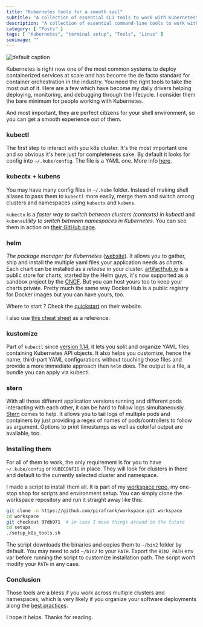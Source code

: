 ```yaml
---
title: "Kubernetes tools for a smooth sail"
subtitle: "A collection of essential CLI tools to work with Kubernetes"
description: "A collection of essential command-line tools to work with Kubernetes"
category: [ "Posts" ]
tags: [ "Kubernetes", "terminal setup", "Tools", "Linux" ]
seoimage: ""
---
```


![default caption](https://fpira.com/static/postimages/3008/57860-untitled.png)

Kubernetes is right now one of the most common systems to deploy containerized services at scale and has become the de facto standard for container orchestration in the industry. You need the right tools to take the most out of it. Here are a few which have become my daily drivers helping deploying, monitoring, and debugging through the lifecycle. I consider them the bare minimum for people working with Kubernetes.

And most important, they are perfect citizens for your shell environment, so you can get a smooth experience out of them.

### kubectl

The first step to interact with you k8s cluster. It's the most important one and so obvious it's here just for completeness sake. By default it looks for config into `~/.kube/config`. The file is a YAML one. More info [here](https://kubernetes.io/docs/reference/generated/kubectl/kubectl-commands).

### kubectx + kubens

You may have many config files in `~/.kube` folder. Instead of making shell aliases to pass them to `kubectl` more easily, merge them and switch among clusters and namespaces using `kubectx` and `kubens`.

`kubectx` is a _faster way to switch between clusters (contexts)_ _in kubectl_ and `kubens`_utility to switch between namespaces in Kubernetes_. You can see them in action on [their GitHub page](https://github.com/ahmetb/kubectx).

### helm

_The package manager for Kubernetes_ ([website](https://helm.sh/))_._ It allows you to gather, ship and install the multiple yaml files your application needs as _charts_. Each chart can be installed as a _release_ in your cluster. [artifacthub.io](https://artifacthub.io/) is a public store for charts, started by the Helm guys, it's now supported as a sandbox project by the [CNCF](https://www.cncf.io/sandbox-projects/). But you can host yours too to keep your charts private. Pretty much the same way Docker Hub is a public registry for Docker images but you can have yours, too.

Where to start ? Check the [quickstart](https://helm.sh/docs/intro/quickstart/) on their website.

I also use [this cheat sheet](https://github.com/RehanSaeed/Helm-Cheat-Sheet) as a reference.

### kustomize

Part of `kubectl` since [version 1.14](https://github.com/kubernetes-sigs/kustomize), it lets you split and organize YAML files containing Kubernetes API objects. It also helps you customize, hence the name, third-part YAML configurations without touching those files and provide a more immediate approach then `helm` does. The output is a file, a bundle you can apply via kubectl.

### stern

With all those different application versions running and different pods interacting with each other, it can be hard to follow logs simultaneously. [Stern](https://github.com/wercker/stern) comes to help. It allows you to tail logs of multiple pods and containers by just providing a regex of names of pods/controllers to follow as argument. Options to print timestamps as well as colorful output are available, too.

### Installing them

For all of them to work, the only requirement is for you to have `~/.kube/config` or `KUBECONFIG` in place. They will look for clusters in there and default to the currently selected cluster and namespace.

I made a script to install them all. It is part of my [workspace repo](https://github.com/pirafrank/workspace/blob/main/setups/setup_cloud_clients.sh), my one-stop shop for scripts and environment setup. You can simply clone the workspace repository and run it straight away like this:

```bash
git clone -n https://github.com/pirafrank/workspace.git workspace
cd workspace
git checkout 07db971  # in case I move things around in the future
cd setups
./setup_k8s_tools.sh
```

The script downloads the binaries and copies them to `~/bin2` folder by default. You may need to add `~/bin2` to your `PATH`. Export the `BIN2_PATH` env var before running the script to customize installation path. The script won’t modify your `PATH` in any case.

### Conclusion

Those tools are a bless if you work across multiple clusters and namespaces, which is very likely if you organize your software deployments along the [best practices](https://kubernetes.io/docs/concepts/configuration/overview/).

I hope it helps. Thanks for reading.

